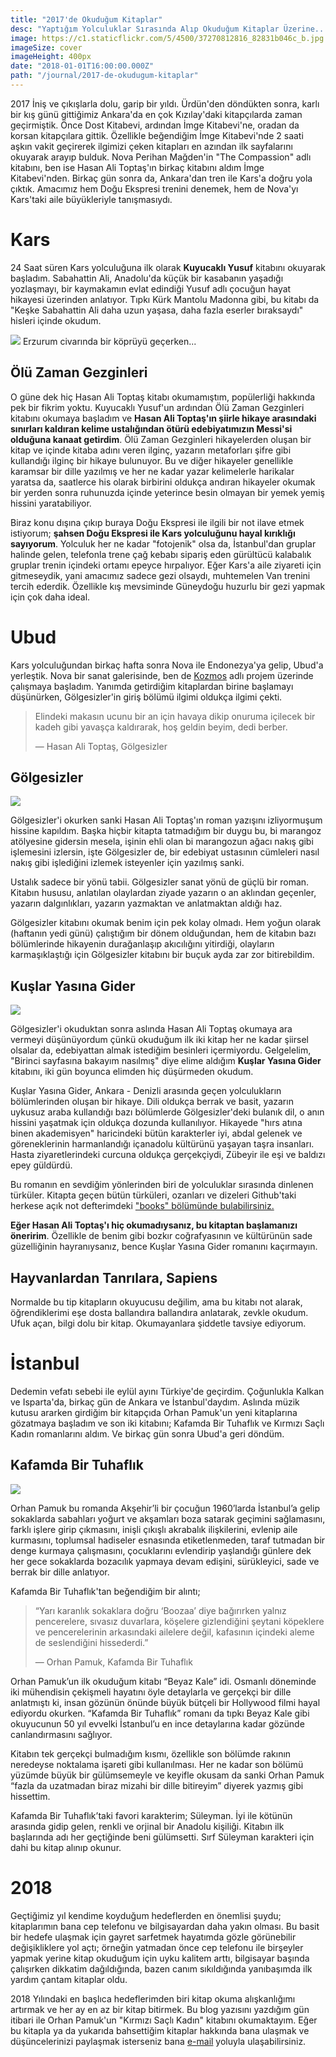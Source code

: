 ```yaml
---
title: "2017'de Okuduğum Kitaplar"
desc: "Yaptığım Yolculuklar Sırasında Alıp Okuduğum Kitaplar Üzerine..."
image: https://c1.staticflickr.com/5/4500/37270812816_82831b046c_b.jpg
imageSize: cover
imageHeight: 400px
date: "2018-01-01T16:00:00.000Z"
path: "/journal/2017-de-okudugum-kitaplar"
---
```


2017 İniş ve çıkışlarla dolu, garip bir yıldı. Ürdün'den döndükten sonra, karlı bir kış günü gittiğimiz Ankara'da
en çok Kızılay'daki kitapçılarda zaman geçirmiştik. Önce Dost Kitabevi, ardından İmge Kitabevi'ne,
oradan da korsan kitapçılara gittik. Özellikle beğendiğim İmge Kitabevi'nde 2 saati aşkın vakit geçirerek ilgimizi çeken kitapları en azından
ilk sayfalarını okuyarak arayıp bulduk. Nova Perihan Mağden'in "The Compassion" adlı kitabını, ben ise Hasan Ali Toptaş'ın
birkaç kitabını aldım İmge Kitabevi'nden. Birkaç gün sonra da, Ankara'dan tren ile Kars'a doğru yola çıktık. Amacımız
hem Doğu Ekspresi trenini denemek, hem de Nova'yı Kars'taki aile büyükleriyle tanışmasıydı.

# Kars

24 Saat süren Kars yolculuğuna ilk olarak **Kuyucaklı Yusuf** kitabını okuyarak başladım. Sabahattin Ali, Anadolu'da
küçük bir kasabanın yaşadığı yozlaşmayı, bir kaymakamın evlat edindiği Yusuf adlı çocuğun hayat hikayesi üzerinden
anlatıyor. Tıpkı Kürk Mantolu Madonna gibi, bu kitabı da "Keşke Sabahattin Ali daha uzun yaşasa,
daha fazla eserler bıraksaydı" hisleri içinde okudum.

<div class="left">

  ![](https://scontent-sin6-2.cdninstagram.com/t51.2885-15/sh0.08/e35/p640x640/17932029_148626025670375_4694248127513755648_n.jpg)
  <span class="img-alt">Erzurum civarında bir köprüyü geçerken...</span>

</div>

## Ölü Zaman Gezginleri
O güne dek hiç Hasan Ali Toptaş kitabı okumamıştım, popülerliği hakkında pek bir fikrim yoktu.
Kuyucaklı Yusuf'un ardından Ölü Zaman Gezginleri kitabını okumaya başladım ve **Hasan Ali Toptaş'ın şiirle hikaye arasındaki
sınırları kaldıran kelime ustalığından ötürü edebiyatımızın Messi'si olduğuna kanaat getirdim**. Ölü Zaman Gezginleri
hikayelerden oluşan bir kitap ve içinde kitaba adını veren ilginç, yazarın metaforları şifre gibi kullandığı ilginç bir hikaye bulunuyor.
Bu ve diğer hikayeler genellikle karamsar bir dille yazılmış ve her ne kadar yazar kelimelerle harikalar yaratsa da, saatlerce his olarak birbirini
oldukça andıran hikayeler okumak bir yerden sonra ruhunuzda içinde yeterince besin olmayan bir yemek yemiş hissini yaratabiliyor.

Biraz konu dışına çıkıp buraya Doğu Ekspresi ile ilgili bir not ilave etmek istiyorum; **şahsen Doğu Ekspresi ile Kars
yolculuğunu hayal kırıklığı sayıyorum**. Yolculuk her ne kadar "fotojenik" olsa da, İstanbul'dan gruplar halinde gelen,
telefonla trene çağ kebabı sipariş eden gürültücü kalabalık gruplar trenin içindeki ortamı epeyce hırpalıyor.
Eğer Kars'a aile ziyareti için gitmeseydik, yani amacımız sadece gezi olsaydı, muhtemelen Van trenini tercih ederdik. Özellikle kış
mevsiminde Güneydoğu huzurlu bir gezi yapmak için çok daha ideal.

# Ubud

Kars yolculuğundan birkaç hafta sonra Nova ile Endonezya'ya gelip, Ubud'a yerleştik. Nova bir sanat galerisinde, ben de [Kozmos](https://getkozmos.com)
adlı projem üzerinde çalışmaya başladım. Yanımda getirdiğim kitaplardan birine başlamayı düşünürken, Gölgesizler'in giriş bölümü ilgimi oldukça ilgimi çekti.

<blockquote>
Elindeki makasın ucunu bir an için havaya dikip onuruma içilecek bir kadeh gibi yavaşça kaldırarak, hoş geldin beyim, dedi berber.

— Hasan Ali Toptaş, Gölgesizler
</blockquote>

## Gölgesizler

<div class="left">

  ![](https://scontent-sit4-1.cdninstagram.com/t51.2885-15/s640x640/sh0.08/e35/19931839_317696662017569_3832578710414819328_n.jpg)
</div>

Gölgesizler'i okurken sanki Hasan Ali Toptaş'ın roman yazışını izliyormuşum hissine kapıldım. Başka hiçbir kitapta tatmadığım bir duygu bu, bi marangoz atölyesine gidersin mesela, işinin ehli olan bi marangozun ağacı nakış gibi işlemesini izlersin, işte Gölgesizler de,
bir edebiyat ustasının cümleleri nasıl nakış gibi işlediğini izlemek isteyenler için yazılmış sanki.

Ustalık sadece bir yönü tabii. Gölgesizler sanat yönü de güçlü bir roman. Kitabın hususu, anlatılan olaylardan ziyade yazarın o an aklından geçenler, yazarın dalgınlıkları, yazarın yazmaktan ve anlatmaktan aldığı haz.

Gölgesizler kitabını okumak benim için pek kolay olmadı. Hem yoğun olarak (haftanın yedi günü) çalıştığım bir dönem olduğundan,
hem de kitabın bazı bölümlerinde hikayenin durağanlaşıp akıcılığını yitirdiği, olayların karmaşıklaştığı için Gölgesizler kitabını bir buçuk ayda zar zor
bitirebildim.

## Kuşlar Yasına Gider

<div class="left">

  ![](https://scontent-sit4-1.cdninstagram.com/t51.2885-15/sh0.08/e35/p640x640/19984745_279976795742950_6270803160130912256_n.jpg)
</div>

Gölgesizler'i okuduktan sonra aslında Hasan Ali Toptaş okumaya ara vermeyi düşünüyordum çünkü okuduğum ilk iki kitap her ne kadar
şiirsel olsalar da, edebiyattan almak istediğim besinleri içermiyordu. Gelgelelim, "Birinci sayfasına bakayım nasılmış" diye elime aldığım
**Kuşlar Yasına Gider** kitabını, iki gün boyunca elimden hiç düşürmeden okudum.

Kuşlar Yasına Gider, Ankara - Denizli arasında geçen yolculukların bölümlerinden oluşan bir hikaye. Dili oldukça berrak ve basit,
yazarın uykusuz araba kullandığı bazı bölümlerde Gölgesizler'deki bulanık dil, o anın hissini yaşatmak için oldukça dozunda kullanılıyor.
Hikayede "hırs atına binen akademisyen" haricindeki bütün karakterler iyi, abdal gelenek ve göreneklerinin harmanlandığı
içanadolu kültürünü yaşayan taşra insanları. Hasta ziyaretlerindeki curcuna oldukça gerçekçiydi, Zübeyir ile eşi ve baldızı epey güldürdü.

Bu romanın en sevdiğim yönlerinden biri de yolculuklar sırasında dinlenen türküler. Kitapta geçen bütün türküleri,
ozanları ve dizeleri Github'taki herkese açık not defterimdeki ["books" bölümünde bulabilirsiniz.]()

**Eğer Hasan Ali Toptaş'ı hiç okumadıysanız, bu kitaptan başlamanızı öneririm**. Özellikle de benim gibi bozkır coğrafyasının ve
kültürünün sade güzelliğinin hayranıysanız, bence Kuşlar Yasına Gider romanını kaçırmayın.

## Hayvanlardan Tanrılara, Sapiens

Normalde bu tip kitapların okuyucusu değilim, ama bu kitabı not alarak, öğrendiklerimi eşe dosta ballandıra ballandıra anlatarak, zevkle okudum.
Ufuk açan, bilgi dolu bir kitap. Okumayanlara şiddetle tavsiye ediyorum.

# İstanbul

Dedemin vefatı sebebi ile eylül ayını Türkiye'de geçirdim. Çoğunlukla Kalkan ve Isparta'da, birkaç gün de Ankara ve İstanbul'daydım.
Aslında müzik kutusu ararken girdiğim bir kitapçıda Orhan Pamuk'un yeni kitaplarına gözatmaya başladım ve son iki kitabını;
Kafamda Bir Tuhaflık ve Kırmızı Saçlı Kadın romanlarını aldım. Ve birkaç gün sonra Ubud'a geri döndüm.

## Kafamda Bir Tuhaflık

<div class="left">

  ![](https://c1.staticflickr.com/5/4728/38179152125_c649ea1a1f.jpg)
</div>

Orhan Pamuk bu romanda Akşehir’li bir çocuğun 1960’larda İstanbul’a gelip sokaklarda sabahları yoğurt ve akşamları boza satarak geçimini sağlamasını,
farklı işlere girip çıkmasını, inişli çıkışlı akrabalık ilişkilerini, evlenip aile kurmasını, toplumsal hadiseler esnasında etiketlenmeden, taraf tutmadan
bir denge kurmaya çalışmasını, çocuklarını evlendirip yaşlandığı günlere dek her gece sokaklarda bozacılık yapmaya devam edişini, sürükleyici, sade ve berrak
bir dille anlatıyor.

Kafamda Bir Tuhaflık'tan beğendiğim bir alıntı;


<blockquote>
  “Yarı karanlık sokaklara doğru ‘Boozaa’ diye bağırırken yalnız pencerelere, sıvasız duvarlara, köşelere gizlendiğini şeytani köpeklere ve pencerelerinin arkasındaki ailelere değil, kafasının içindeki aleme de seslendiğini hissederdi.”

— Orhan Pamuk, Kafamda Bir Tuhaflık
</blockquote>

Orhan Pamuk’un ilk okuduğum kitabı “Beyaz Kale” idi. Osmanlı döneminde iki mühendisin çekişmeli hayatını öyle detaylarla ve gerçekçi bir dille anlatmıştı ki, insan gözünün önünde büyük bütçeli bir Hollywood filmi hayal ediyordu okurken. “Kafamda Bir Tuhaflık” romanı da tıpkı
Beyaz Kale gibi okuyucunun 50 yıl evvelki İstanbul’u en ince detaylarına kadar gözünde canlandırmasını sağlıyor.

Kitabın tek gerçekçi bulmadığım kısmı, özellikle son bölümde rakının neredeyse noktalama işareti gibi kullanılması. Her ne kadar son bölümü yüzümde büyük bir gülümsemeyle ve keyifle okusam da sanki Orhan Pamuk “fazla da uzatmadan biraz mizahi bir dille bitireyim” diyerek yazmış gibi hissettim.

Kafamda Bir Tuhaflık’taki favori karakterim; Süleyman. İyi ile kötünün arasında gidip gelen, renkli ve orjinal bir Anadolu kişiliği. Kitabın ilk başlarında adı her geçtiğinde beni gülümsetti. Sırf Süleyman karakteri için dahi bu kitap alınıp okunur.

# 2018

Geçtiğimiz yıl kendime koyduğum hedeflerden en önemlisi şuydu; kitaplarımın bana cep telefonu ve bilgisayardan daha yakın olması.
Bu basit bir hedefe ulaşmak için gayret sarfetmek hayatımda gözle görünebilir değişikliklere yol açtı; örneğin yatmadan önce
cep telefonu ile birşeyler yapmak yerine kitap okuduğum için uyku kalitem arttı, bilgisayar başında çalışırken dikkatim dağıldığında,
bazen canım sıkıldığında yanıbaşımda ilk yardım çantam kitaplar oldu.

2018 Yılındaki en başlıca hedeflerimden biri kitap okuma alışkanlığımı artırmak ve her ay en az bir kitap bitirmek. Bu blog yazısını
yazdığım gün itibari ile Orhan Pamuk'un "Kırmızı Saçlı Kadın" kitabını okumaktayım. Eğer bu kitapla ya da yukarıda bahsettiğim kitaplar hakkında
bana ulaşmak ve düşüncelerinizi paylaşmak isterseniz bana [e-mail](mailto:azer@roadbeats.com) yoluyla ulaşabilirsiniz.
